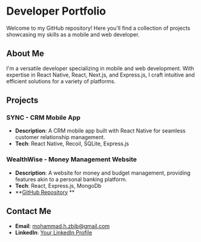 # Developer Portfolio

Welcome to my GitHub repository! Here you'll find a collection of projects showcasing my skills as a mobile and web developer.

## About Me

I'm a versatile developer specializing in mobile and web development. With expertise in React Native, React, Next.js, and Express.js, I craft intuitive and efficient solutions for a variety of platforms.

## Projects

### SYNC - CRM Mobile App

- **Description**: A CRM mobile app built with React Native for seamless customer relationship management.
- **Tech**: React Native, Recoil, SQLite, Express.js

 
### WealthWise - Money Management Website

- **Description**: A website for money and budget management, providing features akin to a personal banking platform.
- **Tech**: React, Express.js, MongoDb
- **[GitHub Repository](https://github.com/mhmd-zbib/wealthwise-frontend)
**

## Contact Me

- **Email**: mohammad.h.zbib@gmail.com
- **LinkedIn**: [Your LinkedIn Profile](link)

 
 
